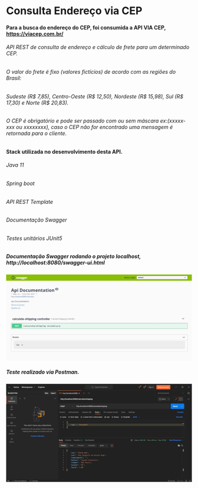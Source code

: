 # Consulta Endereço via CEP
#### Para a busca do endereço do CEP, foi consumida a API VIA CEP, https://viacep.com.br/

###### API REST de consulta de endereço e cálculo de frete para um determinado CEP. 
###### O valor do frete é fixo (valores fictícios) de acordo com as regiões do Brasil: 
###### Sudeste (R$ 7,85), Centro-Oeste (R$ 12,50), Nordeste (R$ 15,98), Sul (R$ 17,30) e Norte (R$ 20,83). 
###### O CEP é obrigatório e pode ser passado com ou sem máscara ex:(xxxxx-xxx ou xxxxxxxx), caso o CEP não for encontrado uma mensagem é retornada para o cliente.

#### Stack utilizada no desenvolvimento desta API.
###### Java 11
###### Spring boot
###### API REST Template
###### Documentação Swagger
###### Testes unitários JUnit5

##### Documentação Swagger rodando o projeto localhost, http://localhost:8080/swagger-ui.html

<p align="center">
  <img src="src/main/resources/static/swagger-documentation.jpg" width="940px">
</p>

##### Teste realizado via Postman.
<p align="center">
  <img src="src/main/resources/static/postman.jpg" width="940px">
</p>
